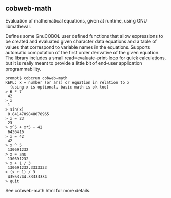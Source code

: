 cobweb-math
-----------

Evaluation of mathematical equations, given at runtime, using GNU libmatheval.

Defines some GnuCOBOL user defined functions that allow expressions to be
created and evaluated given character data equations and a table of values that
correspond to variable names in the equations.  Supports automatic computation
of the first order derivative of the given equation.  The library includes a
small read=evaluate-print-loop for quick calculations, but it is really meant
to provide a little bit of end-user application programmability. 

    prompt$ cobcrun cobweb-math
    REPL: x = number (or ans) or equation in relation to x
      (using x is optional, basic math is ok too)
    > 6 * 7
     42
    > x
     1
    > sin(x)
     0.8414709848078965
    > x = 23
     23
    > x^5 + x*5 - 42
     6436416
    > x = 42
     42
    > x ^ 5
     130691232
    > x = ans
     130691232
    > x + 1 / 3
     130691232.3333333
    > (x + 1) / 3
     43563744.33333334
    > quit    

See cobweb-math.html for more details.
